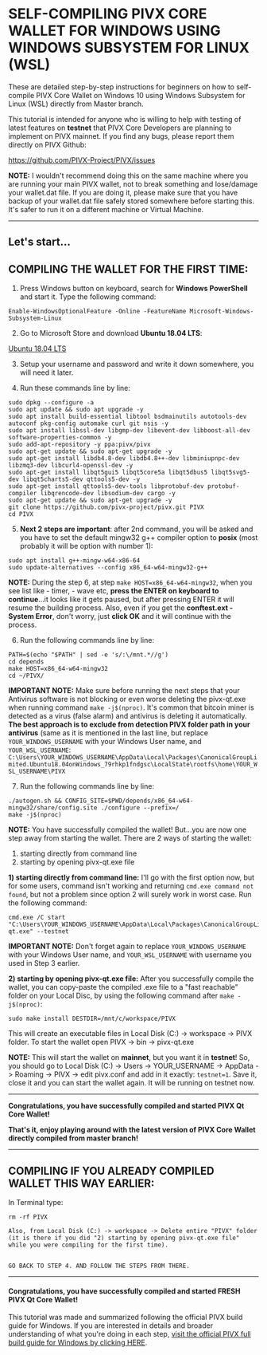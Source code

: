 # SELF-COMPILING PIVX CORE WALLET FOR WINDOWS USING WINDOWS SUBSYSTEM FOR LINUX (WSL)

These are detailed step-by-step instructions for beginners on how to self-compile PIVX Core Wallet on Windows 10 using Windows Subsystem for Linux (WSL) directly from Master branch.

This tutorial is intended for anyone who is willing to help with testing of latest features on **testnet** that PIVX Core Developers are planning to implement on PIVX mainnet. If you find any bugs, please report them directly on PIVX Github:

https://github.com/PIVX-Project/PIVX/issues

**NOTE:** I wouldn't recommend doing this on the same machine where you are running your main PIVX wallet, not to break something and lose/damage your wallet.dat file. If you are doing it, please make sure that you have backup of your wallet.dat file safely stored somewhere before starting this. It's safer to run it on a different machine or Virtual Machine.

---------------------------------------------------------

## Let's start...

## COMPILING THE WALLET FOR THE FIRST TIME:

1. Press Windows button on keyboard, search for **Windows PowerShell** and start it. Type the following command:
```
Enable-WindowsOptionalFeature -Online -FeatureName Microsoft-Windows-Subsystem-Linux
```

2. Go to Microsoft Store and download **Ubuntu 18.04 LTS**:

[Ubuntu 18.04 LTS](https://www.microsoft.com/store/productId/9N9TNGVNDL3Q)

3. Setup your username and password and write it down somewhere, you will need it later.

4. Run these commands line by line:
```
sudo dpkg --configure -a
sudo apt update && sudo apt upgrade -y
sudo apt install build-essential libtool bsdmainutils autotools-dev autoconf pkg-config automake curl git nsis -y
sudo apt install libssl-dev libgmp-dev libevent-dev libboost-all-dev software-properties-common -y
sudo add-apt-repository -y ppa:pivx/pivx
sudo apt-get update && sudo apt-get upgrade -y
sudo apt-get install libdb4.8-dev libdb4.8++-dev libminiupnpc-dev libzmq3-dev libcurl4-openssl-dev -y
sudo apt-get install libqt5gui5 libqt5core5a libqt5dbus5 libqt5svg5-dev libqt5charts5-dev qttools5-dev -y
sudo apt-get install qttools5-dev-tools libprotobuf-dev protobuf-compiler libqrencode-dev libsodium-dev cargo -y
sudo apt-get update && sudo apt-get upgrade -y
git clone https://github.com/pivx-project/pivx.git PIVX
cd PIVX
```
5. **Next 2 steps are important**: after 2nd command, you will be asked and you have to set the default mingw32 g++ compiler option to **posix** (most probably it will be option with number 1):
```
sudo apt install g++-mingw-w64-x86-64
sudo update-alternatives --config x86_64-w64-mingw32-g++
```
**NOTE:** During the step 6, at step `make HOST=x86_64-w64-mingw32`, when you see list like - timer, - wave etc, **press the ENTER on keyboard to continue**...it looks like it gets paused, but after pressing ENTER it will resume the building process.
Also, even if you get the **conftest.ext - System Error**, don't worry, just **click OK** and it will continue with the process.

6. Run the following commands line by line:
```
PATH=$(echo "$PATH" | sed -e 's/:\/mnt.*//g')
cd depends
make HOST=x86_64-w64-mingw32
cd ~/PIVX/
```

**IMPORTANT NOTE:** Make sure before running the next steps that your Antivirus software is not blocking or even worse deleting the pivx-qt.exe when running command `make -j$(nproc)`. It's common that bitcoin miner is detected as a virus (false alarm) and antivirus is deleting it automatically. **The best approach is to exclude from detection PIVX folder path in your antivirus** (same as it is mentioned in the last line, but replace `YOUR_WINDOWS_USERNAME` with your Windows User name, and `YOUR_WSL_USERNAME`:
`C:\Users\YOUR_WINDOWS_USERNAME\AppData\Local\Packages\CanonicalGroupLimited.Ubuntu18.04onWindows_79rhkp1fndgsc\LocalState\rootfs\home\YOUR_WSL_USERNAME\PIVX`

7. Run the following commands line by line:
```
./autogen.sh && CONFIG_SITE=$PWD/depends/x86_64-w64-mingw32/share/config.site ./configure --prefix=/
make -j$(nproc)
```
**NOTE:** You have successfully compiled the wallet! But...you are now one step away from starting the wallet.
There are 2 ways of starting the wallet:
1) starting directly from command line
2) starting by opening pivx-qt.exe file

**1) starting directly from command line:**
I'll go with the first option now, but for some users, command isn't working and returning `cmd.exe command not found`, but not a problem since option 2 will surely work in worst case. Run the following command:
```
cmd.exe /C start "C:\Users\YOUR_WINDOWS_USERNAME\AppData\Local\Packages\CanonicalGroupLimited.Ubuntu18.04onWindows_79rhkp1fndgsc\LocalState\rootfs\home\YOUR_WSL_USERNAME\PIVX\src\qt\pivx-qt.exe" --testnet
```
**IMPORTANT NOTE:** Don't forget again to replace `YOUR_WINDOWS_USERNAME` with your Windows User name, and `YOUR_WSL_USERNAME` with username you used in Step 3 earlier.


**2) starting by opening pivx-qt.exe file:**
After you successfully compile the wallet, you can copy-paste the compiled .exe file to a "fast reachable" folder on your Local Disc, by using the following command after `make -j$(nproc)`:

```
sudo make install DESTDIR=/mnt/c/workspace/PIVX
```
This will create an executable files in Local Disk (C:) -> workspace -> PIVX folder.
To start the wallet open PIVX -> bin -> pivx-qt.exe

**NOTE:** This will start the wallet on **mainnet**, but you want it in **testnet**! So, you should go to Local Disk (C:) -> Users ->  YOUR_USERNAME -> AppData -> Roaming -> PIVX -> edit pivx.conf and add in it exactly:
`testnet=1`. Save it, close it and you can start the wallet again. It will be running on testnet now.

--------------------------------------------
**Congratulations, you have successfully compiled and started PIVX Qt Core Wallet!**

**That's it, enjoy playing around with the latest version of PIVX Core Wallet directly compiled from master branch!**

--------------------------------------------
## COMPILING IF YOU ALREADY COMPILED WALLET THIS WAY EARLIER:

In Terminal type:

```
rm -rf PIVX

Also, from Local Disk (C:) -> workspace -> Delete entire "PIVX" folder
(it is there if you did "2) starting by opening pivx-qt.exe file" while you were compiling for the first time).


GO BACK TO STEP 4. AND FOLLOW THE STEPS FROM THERE.
```

--------------------------------------------
#### **Congratulations, you have successfully compiled and started FRESH PIVX Qt Core Wallet!**

This tutorial was made and summarized following the official PIVX build guide for Windows. If you are interested in details and broader understanding of what you're doing in each step, [visit the official PIVX full build guide for Windows by clicking HERE](https://github.com/PIVX-Project/PIVX/blob/master/doc/build-windows.md).
